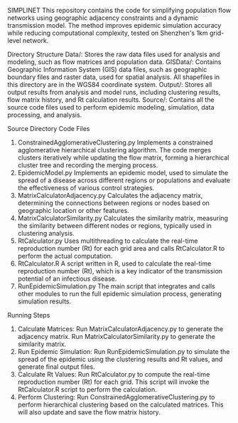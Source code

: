 SIMPLINET
This repository contains the code for simplifying population flow networks using geographic adjacency constraints and a dynamic transmission model. The method improves epidemic simulation accuracy while reducing computational complexity, tested on Shenzhen's 1km grid-level network.

Directory Structure
Data/: Stores the raw data files used for analysis and modeling, such as flow matrices and population data.
GISData/: Contains Geographic Information System (GIS) data files, such as geographic boundary files and raster data, used for spatial analysis. All shapefiles in this directory are in the WGS84 coordinate system.
Output/: Stores all output results from analysis and model runs, including clustering results, flow matrix history, and Rt calculation results.
Source/: Contains all the source code files used to perform epidemic modeling, simulation, data processing, and analysis. 

Source Directory Code Files

1. ConstrainedAgglomerativeClustering.py
   Implements a constrained agglomerative hierarchical clustering algorithm. The code merges clusters iteratively while updating the flow matrix, forming a hierarchical cluster tree and recording the merging process.
2. EpidemicModel.py
   Implements an epidemic model, used to simulate the spread of a disease across different regions or populations and evaluate the effectiveness of various control strategies.
3. MatrixCalculatorAdjacency.py
   Calculates the adjacency matrix, determining the connections between regions or nodes based on geographic location or other features.
4. MatrixCalculatorSimilarity.py
   Calculates the similarity matrix, measuring the similarity between different nodes or regions, typically used in clustering analysis.
5. RtCalculator.py
   Uses multithreading to calculate the real-time reproduction number (Rt) for each grid area and calls RtCalculator.R to perform the actual computation.
6. RtCalculator.R
   A script written in R, used to calculate the real-time reproduction number (Rt), which is a key indicator of the transmission potential of an infectious disease.
7. RunEpidemicSimulation.py
   The main script that integrates and calls other modules to run the full epidemic simulation process, generating simulation results.

Running Steps

1. Calculate Matrices:
   Run MatrixCalculatorAdjacency.py to generate the adjacency matrix.
   Run MatrixCalculatorSimilarity.py to generate the similarity matrix.
2. Run Epidemic Simulation:
   Run RunEpidemicSimulation.py to simulate the spread of the epidemic using the clustering results and Rt values, and generate final output files.
3. Calculate Rt Values:
   Run RtCalculator.py to compute the real-time reproduction number (Rt) for each grid. This script will invoke the RtCalculator.R script to perform the calculation.
4. Perform Clustering:
   Run ConstrainedAgglomerativeClustering.py to perform hierarchical clustering based on the calculated matrices. This will also update and save the flow matrix history.
